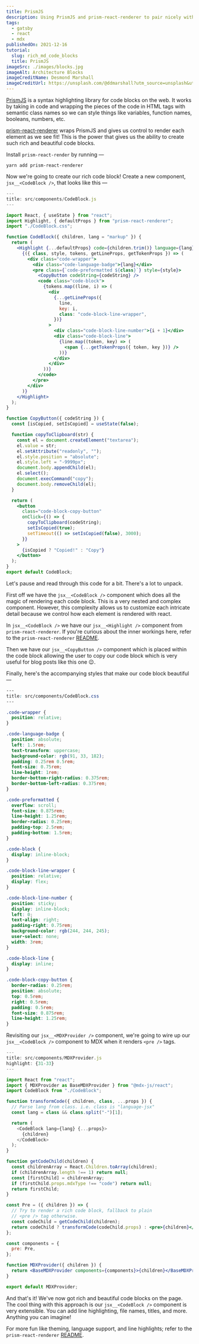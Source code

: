 ```yaml
---
title: PrismJS
description: Using PrismJS and prism-react-renderer to pair nicely with MDX custom components
tags:
  - gatsby
  - react
  - mdx
publishedOn: 2021-12-16
tutorial:
  slug: rich_md_code_blocks
  title: PrismJS
imageSrc: ./images/blocks.jpg
imageAlt: Architecture Blocks
imageCreditName: Desmond Marshall
imageCreditUrl: https://unsplash.com/@ddmarshall?utm_source=unsplash&utm_medium=referral&utm_content=creditCopyText
---
```


[PrismJS](https://prismjs.com/) is a syntax highlighting library for code blocks on the web. It works by taking in code and wrapping the pieces of the code in HTML tags with semantic class names so we can style things like variables, function names, booleans, numbers, etc.

[prism-react-renderer](https://github.com/FormidableLabs/prism-react-renderer) wraps PrismJS and gives us control to render each element as we see fit! This is the power that gives us the ability to create such rich and beautiful code blocks.

Install `prism-react-render` by running —

```shell
yarn add prism-react-renderer
```

Now we're going to create our rich code block! Create a new component, `jsx__<CodeBlock />`, that looks like this —

```jsx
---
title: src/components/CodeBlock.js
---

import React, { useState } from "react";
import Highlight, { defaultProps } from "prism-react-renderer";
import "./CodeBlock.css";

function CodeBlock({ children, lang = "markup" }) {
  return (
    <Highlight {...defaultProps} code={children.trim()} language={lang}>
      {({ class, style, tokens, getLineProps, getTokenProps }) => (
        <div class="code-wrapper">
          <div class="code-language-badge">{lang}</div>
          <pre class={`code-preformatted ${class}`} style={style}>
            <CopyButton codeString={codeString} />
            <code class="code-block">
              {tokens.map((line, i) => (
                <div
                  {...getLineProps({
                    line,
                    key: i,
                    class: "code-block-line-wrapper",
                  })}
                >
                  <div class="code-block-line-number">{i + 1}</div>
                  <div class="code-block-line">
                    {line.map((token, key) => (
                      <span {...getTokenProps({ token, key })} />
                    ))}
                  </div>
                </div>
              ))}
            </code>
          </pre>
        </div>
      )}
    </Highlight>
  );
}

function CopyButton({ codeString }) {
  const [isCopied, setIsCopied] = useState(false);

  function copyToClipboard(str) {
    const el = document.createElement("textarea");
    el.value = str;
    el.setAttribute("readonly", "");
    el.style.position = "absolute";
    el.style.left = "-9999px";
    document.body.appendChild(el);
    el.select();
    document.execCommand("copy");
    document.body.removeChild(el);
  }

  return (
    <button
      class="code-block-copy-button"
      onClick={() => {
        copyToClipboard(codeString);
        setIsCopied(true);
        setTimeout(() => setIsCopied(false), 3000);
      }}
    >
      {isCopied ? "Copied!" : "Copy"}
    </button>
  );
}
export default CodeBlock;
```

Let's pause and read through this code for a bit. There's a lot to unpack.

First off we have the `jsx__<CodeBlock />` component which does all the magic of rendering each code block. This is a very nested and complex component. However, this complexity allows us to customize each intricate detail because we control how each element is rendered with react.

In `jsx__<CodeBlock />` we have our `jsx__<Highlight />` component from `prism-react-renderer`. If you're curious about the inner workings here, refer to the `prism-react-renderer` [README](https://github.com/FormidableLabs/prism-react-renderer).

Then we have our `jsx__<CopyButton />` component which is placed within the code block allowing the user to copy our
code block which is very useful for blog posts like this one 😉.

Finally, here's the accompanying styles that make our code block beautiful —

```css
---
title: src/components/CodeBlock.css
---

.code-wrapper {
  position: relative;
}

.code-language-badge {
  position: absolute;
  left: 1.5rem;
  text-transform: uppercase;
  background-color: rgb(91, 33, 182);
  padding: 0.25rem 0.5rem;
  font-size: 0.75rem;
  line-height: 1rem;
  border-bottom-right-radius: 0.375rem;
  border-bottom-left-radius: 0.375rem;
}

.code-preformatted {
  overflow: scroll;
  font-size: 0.875rem;
  line-height: 1.25rem;
  border-radius: 0.25rem;
  padding-top: 2.5rem;
  padding-bottom: 1.5rem;
}

.code-block {
  display: inline-block;
}

.code-block-line-wrapper {
  position: relative;
  display: flex;
}

.code-block-line-number {
  position: sticky;
  display: inline-block;
  left: 0;
  text-align: right;
  padding-right: 0.75rem;
  background-color: rgb(244, 244, 245);
  user-select: none;
  width: 3rem;
}

.code-block-line {
  display: inline;
}

.code-block-copy-button {
  border-radius: 0.25rem;
  position: absolute;
  top: 0.5rem;
  right: 0.5rem;
  padding: 0.5rem;
  font-size: 0.875rem;
  line-height: 1.25rem;
}
```

Revisiting our `jsx__<MDXProvider />` component, we're going to wire up our `jsx__<CodeBlock />` component to MDX when it renders `<pre />` tags.

```jsx
---
title: src/components/MDXProvider.js
highlight: {31-33}
---

import React from "react";
import { MDXProvider as BaseMDXProvider } from "@mdx-js/react";
import CodeBlock from "./CodeBlock";

function transformCode({ children, class, ...props }) {
  // Parse lang from class. i.e. class is "language-jsx"
  const lang = class && class.split("-")[1];

  return (
    <CodeBlock lang={lang} {...props}>
      {children}
    </CodeBlock>
  );
}

function getCodeChild(children) {
  const childrenArray = React.Children.toArray(children);
  if (childrenArray.length !== 1) return null;
  const [firstChild] = childrenArray;
  if (firstChild.props.mdxType !== "code") return null;
  return firstChild;
}

const Pre = ({ children }) => {
  // Try to render a rich code block, fallback to plain
  // <pre /> tag otherwise.
  const codeChild = getCodeChild(children);
  return codeChild ? transformCode(codeChild.props) : <pre>{children}</pre>;
};

const components = {
  pre: Pre,
};

function MDXProvider({ children }) {
  return <BaseMDXProvider components={components}>{children}</BaseMDXProvider>;
}

export default MDXProvider;
```

And that's it! We've now got rich and beautiful code blocks on the page. The cool thing with this approach is our `jsx__<CodeBlock />` component is very extensible. You can add line highlighting, file names, titles, and more. Anything you can imagine!

For more fun like theming, language support, and line highlights; refer to the `prism-react-renderer` [README](https://github.com/FormidableLabs/prism-react-renderer).
